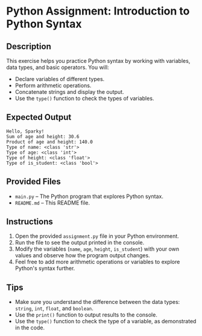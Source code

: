 # Python Assignment: Introduction to Python Syntax

## Description

This exercise helps you practice Python syntax by working with variables, data types, and basic operators. You will:

- Declare variables of different types.
- Perform arithmetic operations.
- Concatenate strings and display the output.
- Use the `type()` function to check the types of variables.

## Expected Output

```
Hello, Sparky!
Sum of age and height: 30.6
Product of age and height: 140.0
Type of name: <class 'str'>
Type of age: <class 'int'>
Type of height: <class 'float'>
Type of is_student: <class 'bool'>
```

## Provided Files

- `main.py` – The Python program that explores Python syntax.
- `README.md` – This README file.

## Instructions

1. Open the provided `assignment.py` file in your Python environment.
2. Run the file to see the output printed in the console.
3. Modify the variables (`name`, `age`, `height`, `is_student`) with your own values and observe how the program output changes.
4. Feel free to add more arithmetic operations or variables to explore Python's syntax further.

## Tips

- Make sure you understand the difference between the data types: `string`, `int`, `float`, and `boolean`.
- Use the `print()` function to output results to the console.
- Use the `type()` function to check the type of a variable, as demonstrated in the code.
